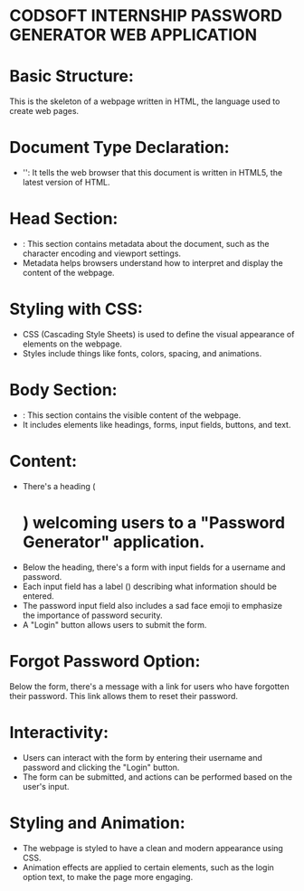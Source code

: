 # CODSOFT INTERNSHIP PASSWORD GENERATOR WEB APPLICATION
# Basic Structure:

This is the skeleton of a webpage written in HTML, the language used to create web pages.
# Document Type Declaration:

* '<!DOCTYPE html>': It tells the web browser that this document is written in HTML5, the latest version of HTML.
# Head Section:

* <head>: This section contains metadata about the document, such as the character encoding and viewport settings.
* Metadata helps browsers understand how to interpret and display the content of the webpage.
# Styling with CSS:

* CSS (Cascading Style Sheets) is used to define the visual appearance of elements on the webpage.
* Styles include things like fonts, colors, spacing, and animations.
# Body Section:

* <body>: This section contains the visible content of the webpage.
* It includes elements like headings, forms, input fields, buttons, and text.
# Content:

* There's a heading (<h1>) welcoming users to a "Password Generator" application.
* Below the heading, there's a form with input fields for a username and password.
* Each input field has a label (<label>) describing what information should be entered.
* The password input field also includes a sad face emoji to emphasize the importance of password security.
* A "Login" button allows users to submit the form.
# Forgot Password Option:

Below the form, there's a message with a link for users who have forgotten their password. This link allows them to reset their password.
# Interactivity:

* Users can interact with the form by entering their username and password and clicking the "Login" button.
* The form can be submitted, and actions can be performed based on the user's input.
# Styling and Animation:

* The webpage is styled to have a clean and modern appearance using CSS.
* Animation effects are applied to certain elements, such as the login option text, to make the page more engaging.
